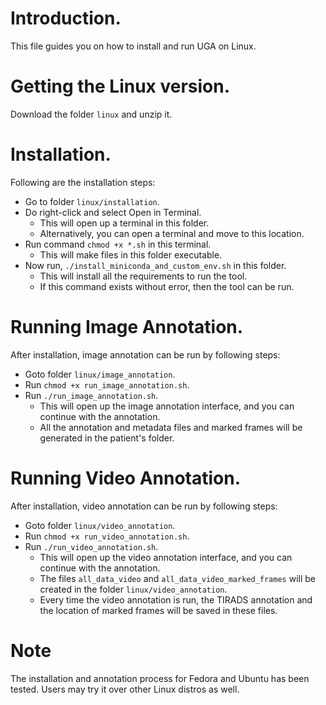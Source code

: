 
# Introduction.
This file guides you on how to install and run UGA on Linux.

# Getting the Linux version.
Download the folder ```linux``` and unzip it.

# Installation. 
Following are the installation steps:
- Go to folder ```linux/installation```.
- Do right-click and select Open in Terminal.
  - This will open up a terminal in this folder.
  - Alternatively, you can open a terminal and move to this location.
- Run command ```chmod +x *.sh``` in this terminal.
  - This will make files in this folder executable.
- Now run, ```./install_miniconda_and_custom_env.sh``` in this folder.
  - This will install all the requirements to run the tool.
  - If this command exists without error, then the tool can be run.

# Running Image Annotation.
After installation, image annotation can be run by following steps:
- Goto folder ```linux/image_annotation```.
- Run ```chmod +x run_image_annotation.sh```.
- Run ```./run_image_annotation.sh```.
  - This will open up the image annotation interface, and you can continue with the annotation.
  - All the annotation and metadata files and marked frames will be generated in the patient's folder.

# Running Video Annotation.
After installation, video annotation can be run by following steps:
- Goto folder ```linux/video_annotation```.
- Run ```chmod +x run_video_annotation.sh```.
- Run ```./run_video_annotation.sh```.
  - This will open up the video annotation interface, and you can continue with the annotation.
  - The files ```all_data_video``` and ```all_data_video_marked_frames``` will be created in the folder ```linux/video_annotation```.
  - Every time the video annotation is run, the TIRADS annotation and the location of marked frames will be saved in these files.

# Note
The installation and annotation process for Fedora and Ubuntu has been tested. Users may try it over other Linux distros as well.

